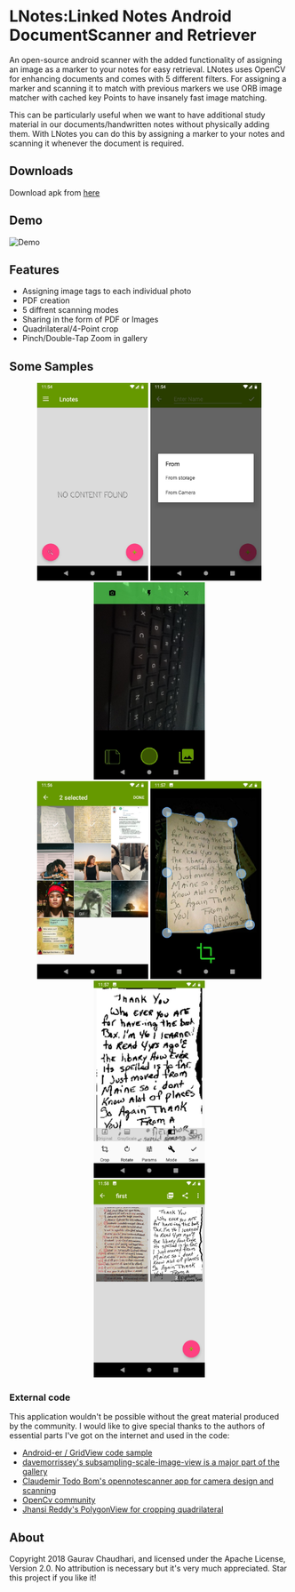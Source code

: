LNotes:Linked Notes Android DocumentScanner and Retriever
=========================================================

An open-source android scanner with the added functionality of assigning an image as a marker to your notes for easy retrieval. LNotes uses OpenCV for enhancing documents and comes with 5 different filters. For assigning a marker and scanning it to match with previous markers we use ORB image matcher with cached key Points to have insanely fast image matching.

This can be particularly useful when we want to have additional study material in our documents/handwritten notes without physically adding them. With LNotes you can do this by assigning a marker to your notes and scanning it whenever the document is required.

## Downloads

Download apk from [here](/apk/)



## Demo

![Demo](Sample/Demo.gif)

## Features

* Assigning image tags to each individual photo
* PDF creation
* 5 diffrent scanning modes
* Sharing in the form of PDF or Images
* Quadrilateral/4-Point crop
* Pinch/Double-Tap Zoom in gallery

## Some Samples

<p align="center">
<img src="Sample/Img1.jpg" width=200>   <img src="Sample/Img2.jpg" width=200>   <img src="Sample/Img3.jpg" width=200></br>
<img src="Sample/Img6.jpg" width=200>   <img src="Sample/Img4.jpg" width=200>   <img src="Sample/Img5.jpg" width=200></br>
<img src="Sample/Img9.jpg" width=200></br>   
</p>

### External code

This application wouldn't be possible without the great material produced by the community. I would like to give special thanks to the authors of essential parts I've got on the internet and used in the code:

* [Android-er / GridView code sample](http://android-er.blogspot.com.br/2012/07/gridview-loading-photos-from-sd-card.html)
* [davemorrissey's subsampling-scale-image-view is a major part of the gallery](https://github.com/davemorrissey/subsampling-scale-image-view/)
* [Claudemir Todo Bom's opennotescanner app for camera design and scanning](https://github.com/ctodobom/OpenNoteScanner)
* [OpenCv community](https://opencv.org/)
* [Jhansi Reddy's PolygonView for cropping quadrilateral](https://github.com/jhansireddy/AndroidScannerDemo)

## About

Copyright 2018 Gaurav Chaudhari, and licensed under the Apache License, Version 2.0. No attribution is necessary but it's very much appreciated. Star this project if you like it!

